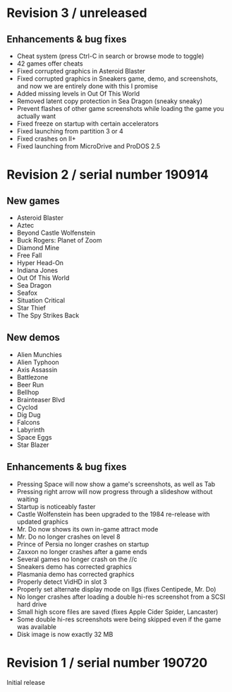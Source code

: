 # Revision 3 / unreleased## Enhancements & bug fixes - Cheat system (press Ctrl-C in search or browse mode to toggle) - 42 games offer cheats - Fixed corrupted graphics in Asteroid Blaster - Fixed corrupted graphics in Sneakers game, demo, and screenshots, and now we are entirely done with this I promise - Added missing levels in Out Of This World - Removed latent copy protection in Sea Dragon (sneaky sneaky) - Prevent flashes of other game screenshots while loading the game you actually want - Fixed freeze on startup with certain accelerators - Fixed launching from partition 3 or 4 - Fixed crashes on II+ - Fixed launching from MicroDrive and ProDOS 2.5# Revision 2 / serial number 190914## New games - Asteroid Blaster - Aztec - Beyond Castle Wolfenstein - Buck Rogers: Planet of Zoom - Diamond Mine - Free Fall - Hyper Head-On - Indiana Jones - Out Of This World - Sea Dragon - Seafox - Situation Critical - Star Thief - The Spy Strikes Back## New demos - Alien Munchies - Alien Typhoon - Axis Assassin - Battlezone - Beer Run - Bellhop - Brainteaser Blvd - Cyclod - Dig Dug - Falcons - Labyrinth - Space Eggs - Star Blazer## Enhancements & bug fixes - Pressing Space will now show a game's screenshots, as well as Tab - Pressing right arrow will now progress through a slideshow without waiting - Startup is noticeably faster - Castle Wolfenstein has been upgraded to the 1984 re-release with updated graphics - Mr. Do now shows its own in-game attract mode - Mr. Do no longer crashes on level 8 - Prince of Persia no longer crashes on startup - Zaxxon no longer crashes after a game ends - Several games no longer crash on the //c - Sneakers demo has corrected graphics - Plasmania demo has corrected graphics - Properly detect VidHD in slot 3 - Properly set alternate display mode on IIgs (fixes Centipede, Mr. Do) - No longer crashes after loading a double hi-res screenshot from a SCSI hard drive - Small high score files are saved (fixes Apple Cider Spider, Lancaster) - Some double hi-res screenshots were being skipped even if the game was available - Disk image is now exactly 32 MB# Revision 1 / serial number 190720Initial release